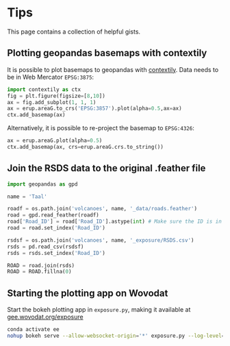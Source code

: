 # Tips

This page contains a collection of helpful gists.

## Plotting geopandas basemaps with contextily

It is possible to plot basemaps to geopandas with [contextily](https://contextily.readthedocs.io). Data needs to be in Web Mercator `EPSG:3875`:

```python
import contextily as ctx
fig = plt.figure(figsize=[8,10])
ax = fig.add_subplot(1, 1, 1)
ax = erup.areaG.to_crs('EPSG:3857').plot(alpha=0.5,ax=ax)
ctx.add_basemap(ax)
```

Alternatively, it is possible to re-project the basemap to `EPSG:4326`:

```python
ax = erup.areaG.plot(alpha=0.5)
ctx.add_basemap(ax, crs=erup.areaG.crs.to_string())
```

## Join the RSDS data to the original .feather file

```python
import geopandas as gpd

name = 'Taal'

roadf = os.path.join('volcanoes', name, '_data/roads.feather')
road = gpd.read_feather(roadf)
road['Road_ID'] = road['Road_ID'].astype(int) # Make sure the ID is in the same type
road = road.set_index('Road_ID')

rsdsf = os.path.join('volcanoes', name, '_exposure/RSDS.csv')
rsds = pd.read_csv(rsdsf)
rsds = rsds.set_index('Road_ID')

ROAD = road.join(rsds)
ROAD = ROAD.fillna(0)
```

## Starting the plotting app on Wovodat

Start the bokeh plotting app in `exposure.py`, making it available at [gee.wovodat.org/exposure](gee.wovodat.org/exposure)

```bash
conda activate ee
nohup bokeh serve --allow-websocket-origin='*' exposure.py --log-level=debug
```
